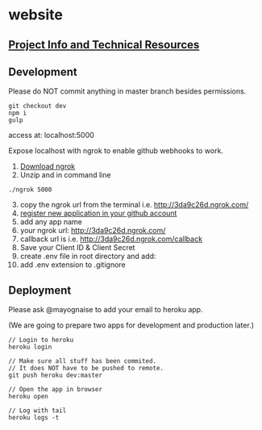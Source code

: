 # website

## [Project Info and Technical Resources](https://github.com/rolz/gitback/wiki)

## Development

Please do NOT commit anything in master branch besides permissions.

```
git checkout dev
npm i
gulp
```
access at: localhost:5000


Expose localhost with ngrok to enable github webhooks to work.

1. [Download ngrok](https://ngrok.com/)
2. Unzip and in command line
```
./ngrok 5000
```
3. copy the ngrok url from the terminal i.e. http://3da9c26d.ngrok.com/
4. [register new application in your github account](https://github.com/settings/applications) 
5. add any app name 
6. your ngrok url: http://3da9c26d.ngrok.com/  
7. callback url is i.e. http://3da9c26d.ngrok.com/callback
8. Save your Client ID & Client Secret 
9. create .env file in root directory and add:
10. add .env extension to .gitignore

## Deployment

Please ask @mayognaise to add your email to heroku app.

(We are going to prepare two apps for development and production later.)

```
// Login to heroku
heroku login

// Make sure all stuff has been commited.
// It does NOT have to be pushed to remote.
git push heroku dev:master

// Open the app in browser
heroku open

// Log with tail
heroku logs -t
```

